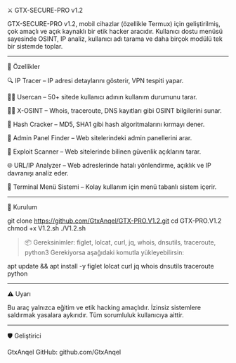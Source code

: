 ⚔️ GTX-SECURE-PRO v1.2

GTX-SECURE-PRO v1.2, mobil cihazlar (özellikle Termux) için geliştirilmiş, çok amaçlı ve açık kaynaklı bir etik hacker aracıdır.
Kullanıcı dostu menüsü sayesinde OSINT, IP analiz, kullanıcı adı tarama ve daha birçok modülü tek bir sistemde toplar.


---

🚀 Özellikler

🔍 IP Tracer – IP adresi detaylarını gösterir, VPN tespiti yapar.

🧑‍💻 Usercan – 50+ sitede kullanıcı adının kullanım durumunu tarar.

🕵️‍♂️ X-OSINT – Whois, traceroute, DNS kayıtları gibi OSINT bilgilerini sunar.

🔐 Hash Cracker – MD5, SHA1 gibi hash algoritmalarını kırmayı dener.

🏁 Admin Panel Finder – Web sitelerindeki admin panellerini arar.

🚨 Exploit Scanner – Web sitelerinde bilinen güvenlik açıklarını tarar.

🌐 URL/IP Analyzer – Web adreslerinde hatalı yönlendirme, açıklık ve IP davranışı analiz eder.

📡 Terminal Menü Sistemi – Kolay kullanım için menü tabanlı sistem içerir.



---

🔧 Kurulum

git clone https://github.com/GtxAnqel/GTX-PRO.V1.2.git
cd GTX-PRO.V1.2
chmod +x V1.2.sh
./V1.2.sh

> 📦 Gereksinimler:
figlet, lolcat, curl, jq, whois, dnsutils, traceroute, python3
Gerekiyorsa aşağıdaki komutla yükleyebilirsin:

apt update && apt install -y figlet lolcat curl jq whois dnsutils traceroute python




---

⚠️ Uyarı

Bu araç yalnızca eğitim ve etik hacking amaçlıdır. İzinsiz sistemlere saldırmak yasalara aykırıdır.
Tüm sorumluluk kullanıcıya aittir.


---

🛡️ Geliştirici

GtxAnqel
GitHub: github.com/GtxAnqel
